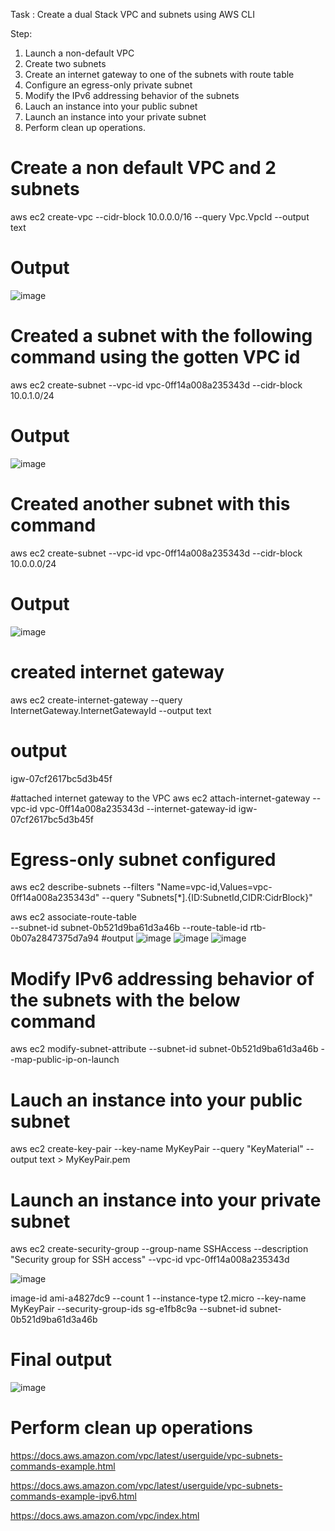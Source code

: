 Task :  Create a dual Stack VPC and subnets using AWS CLI

Step:
1. Launch a non-default VPC
2. Create two subnets 
3. Create an internet gateway to one of the subnets with route table 
4. Configure an egress-only private subnet
5. Modify the IPv6 addressing behavior of the subnets
6. Lauch an instance into your public subnet
7. Launch an instance into your private subnet
8. Perform clean up operations. 

# Create a non default VPC and 2 subnets
aws ec2 create-vpc 
--cidr-block 10.0.0.0/16 
--query Vpc.VpcId 
--output text

# Output
![image](https://user-images.githubusercontent.com/94347897/168242532-764167b6-7635-4a02-af38-146cb5ca5ff1.png)

# Created a subnet with the following command using the gotten VPC id
aws ec2 create-subnet --vpc-id vpc-0ff14a008a235343d --cidr-block 10.0.1.0/24
# Output
![image](https://user-images.githubusercontent.com/94347897/168244124-90edddba-d5b9-4d72-8add-1d4f8ab280b6.png)

# Created another subnet with this command 
aws ec2 create-subnet 
--vpc-id vpc-0ff14a008a235343d 
--cidr-block 10.0.0.0/24
# Output
![image](https://user-images.githubusercontent.com/94347897/168244652-50c3e999-62b1-486b-8ec8-8d6d33dd7b90.png)

# created internet gateway 
aws ec2 create-internet-gateway 
--query InternetGateway.InternetGatewayId 
--output text
# output
igw-07cf2617bc5d3b45f

#attached internet gateway to the VPC
aws ec2 attach-internet-gateway 
--vpc-id vpc-0ff14a008a235343d 
--internet-gateway-id igw-07cf2617bc5d3b45f

# Egress-only subnet configured



aws ec2 describe-subnets 
--filters "Name=vpc-id,Values=vpc-0ff14a008a235343d" 
--query "Subnets[*].{ID:SubnetId,CIDR:CidrBlock}"

aws ec2 associate-route-table  
--subnet-id subnet-0b521d9ba61d3a46b 
--route-table-id rtb-0b07a2847375d7a94
#output
![image](https://user-images.githubusercontent.com/94347897/168247337-236b6798-e1a3-4794-a4f4-402e65cfc51d.png)
![image](https://user-images.githubusercontent.com/94347897/168248044-0093e9ff-34b0-4e26-9d6e-0aec12379cd4.png)
![image](https://user-images.githubusercontent.com/94347897/168248973-b85ee4f4-c27a-4169-882c-b200a1fb69d7.png)

# Modify IPv6 addressing behavior of the subnets with the below command
aws ec2 modify-subnet-attribute 
--subnet-id subnet-0b521d9ba61d3a46b 
--map-public-ip-on-launch


# Lauch an instance into your public subnet
aws ec2 create-key-pair 
--key-name MyKeyPair 
--query "KeyMaterial" 
--output text > MyKeyPair.pem

# Launch an instance into your private subnet
aws ec2 create-security-group --group-name SSHAccess 
--description "Security group for SSH access" 
--vpc-id vpc-0ff14a008a235343d

![image](https://user-images.githubusercontent.com/94347897/168251052-1de67321-63d4-4ee9-ae75-6c4c5568662d.png)


image-id ami-a4827dc9 
--count 1 
--instance-type t2.micro 
--key-name MyKeyPair 
--security-group-ids sg-e1fb8c9a 
--subnet-id subnet-0b521d9ba61d3a46b


# Final output
![image](https://user-images.githubusercontent.com/94347897/168255840-15051a0f-bbe8-4ae0-80ab-30968b8a4347.png)


# Perform clean up operations



https://docs.aws.amazon.com/vpc/latest/userguide/vpc-subnets-commands-example.html

https://docs.aws.amazon.com/vpc/latest/userguide/vpc-subnets-commands-example-ipv6.html

https://docs.aws.amazon.com/vpc/index.html
